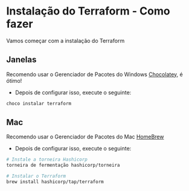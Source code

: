 # Instalação do Terraform - Como fazer

Vamos começar com a instalação do Terraform

## Janelas
Recomendo usar o Gerenciador de Pacotes do Windows [Chocolatey](https://chocolatey.org/), é ótimo!
- Depois de configurar isso, execute o seguinte:
```powershell
choco instalar terraform
```

## Mac
Recomendo usar o Gerenciador de Pacotes do Mac [HomeBrew](https://brew.sh/)
- Depois de configurar isso, execute o seguinte:
```bash
# Instale a torneira Hashicorp
torneira de fermentação hashicorp/torneira

# Instalar o Terraform
brew install hashicorp/tap/terraform
```